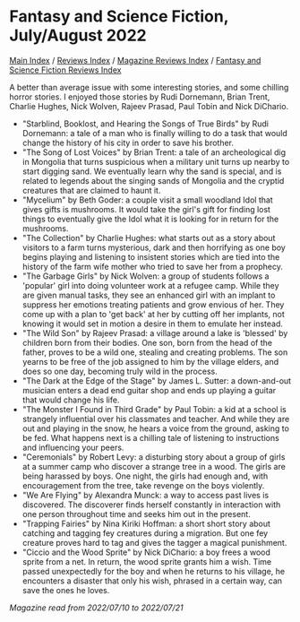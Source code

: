 # Fantasy and Science Fiction, July/August 2022

[Main Index](../../../README.md) / [Reviews Index](../../README.md) / [Magazine Reviews Index](../README.md) / [Fantasy and Science Fiction Reviews Index](README.md)

A better than average issue with some interesting stories, and some chilling horror stories. I enjoyed those stories by Rudi Dornemann, Brian Trent, Charlie Hughes, Nick Wolven, Rajeev Prasad, Paul Tobin and Nick DiChario.

- "Starblind, Booklost, and Hearing the Songs of True Birds" by Rudi Dornemann: a tale of a man who is finally willing to do a task that would change the history of his city in order to save his brother.
- "The Song of Lost Voices" by Brian Trent: a tale of an archeological dig in Mongolia that turns suspicious when a military unit turns up nearby to start digging sand. We eventually learn why the sand is special, and is related to legends about the singing sands of Mongolia and the cryptid creatures that are claimed to haunt it.
- "Mycelium" by Beth Goder: a couple visit a small woodland Idol that gives gifts is mushrooms. It would take the girl's gift for finding lost things to eventually give the Idol what it is looking for in return for the mushrooms.
- "The Collection" by Charlie Hughes: what starts out as a story about visitors to a farm turns mysterious, dark and then horrifying as one boy begins playing and listening to insistent stories which are tied into the history of the farm wife mother who tried to save her from a prophecy.
- "The Garbage Girls" by Nick Wolven: a group of students follows a 'popular' girl into doing volunteer work at a refugee camp. While they are given manual tasks, they see an enhanced girl with an implant to suppress her emotions treating patients and grow envious of her. They come up with a plan to 'get back' at her by cutting off her implants, not knowing it would set in motion a desire in them to emulate her instead.
- "The Wild Son" by Rajeev Prasad: a village around a lake is 'blessed' by children born from their bodies. One son, born from the head of the father, proves to be a wild one, stealing and creating problems. The son yearns to be free of the job assigned to him by the village elders, and does so one day, becoming truly wild in the process.
- "The Dark at the Edge of the Stage" by James L. Sutter: a down-and-out musician enters a dead end guitar shop and ends up playing a guitar that would change his life.
- "The Monster I Found in Third Grade" by Paul Tobin: a kid at a school is strangely influential over his classmates and teacher. And while they are out and playing in the snow, he hears a voice from the ground, asking to be fed. What happens next is a chilling tale of listening to instructions and influencing your peers.
- "Ceremonials" by Robert Levy: a disturbing story about a group of girls at a summer camp who discover a strange tree in a wood. The girls are being harassed by boys. One night, the girls had enough and, with encouragement from the tree, take revenge on the boys violently.
- "We Are Flying" by Alexandra Munck: a way to access past lives is discovered. The discoverer finds herself constantly in interaction with one person throughout time and seeks him out in the present.
- "Trapping Fairies" by Nina Kiriki Hoffman: a short short story about catching and tagging fey creatures during a migration. But one fey creature proves hard to tag and gives the tagger a magical punishment.
- "Ciccio and the Wood Sprite" by Nick DiChario: a boy frees a wood sprite from a net. In return, the wood sprite grants him a wish. Time passed unexpectedly for the boy and when he returns to his village, he encounters a disaster that only his wish, phrased in a certain way, can save the ones he loves.

*Magazine read from 2022/07/10 to 2022/07/21*

